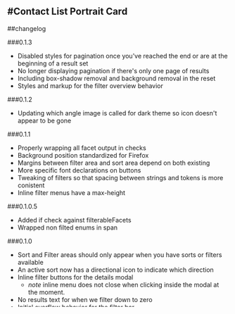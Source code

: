 #Contact List Portrait Card
---
##changelog

###0.1.3

* Disabled styles for pagination once you've reached the end or are at the beginning of a result set
* No longer displaying pagination if there's only one page of results
* Including box-shadow removal and background removal in the reset
* Styles and markup for the filter overview behavior

###0.1.2

* Updating which angle image is called for dark theme so icon doesn't appear to be gone

###0.1.1

* Properly wrapping all facet output in checks
* Background position standardized for Firefox
* Margins between filter area and sort area depend on both existing
* More specific font declarations on buttons
* Tweaking of filters so that spacing between strings and tokens is more conistent
* Inline filter menus have a max-height

###0.1.0.5

* Added if check against filterableFacets
* Wrapped non filted enums in span

###0.1.0


* Sort and Filter areas should only appear when you have sorts or filters available
* An active sort now has a directional icon to indicate which direction
* Inline filter buttons for the details modal
	* _note_ inline menu does not close when clicking inside the modal at the moment. 
* No results text for when we filter down to zero
* Initial overflow behavior for the filter bar
* Some changes to the modal's scroll behavior and placement
  * ridiculous z-index given to hopefully assure modal sits on top of everything

—[Chris](mailto:chris@webkite.com)